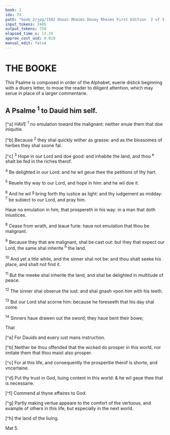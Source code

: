 ```yaml
---
book: 2
idx: 74
path: "book_2/jpg/1582 Douai Rheims Douay Rheims First Edition  2 of 3 1610 Old Testament.pdf-74.jpg"
input_tokens: 2405
output_tokens: 758
elapsed_time_s: 13.19
approx_cost_usd: 0.019
manual_edit: false
---
```

# THE BOOKE

This Psalme is composed in order of the Alphabet, euerie distick beginning with a diuers letter, to moue the reader to diligent attention, which may serue in place of a larger commentarie.

## A Psalme <sup>1</sup> to Dauid him self.

[^a] HAVE <sup>1</sup> no emulation toward the malignant: neither enuie them that doe iniquitie.

[^b] Because <sup>2</sup> they shal quickly wither as grasse: and as the blossomes of herbes they shal soone fal.

[^c] <sup>3</sup> Hope in our Lord and doe good: and inhabite the land, and thou <sup>e</sup> shalt be fed in the riches therof.

<sup>4</sup> Be delighted in our Lord: and he wil geue thee the petitions of thy hart.

<sup>5</sup> Reuele thy way to our Lord, and hope in him: and he wil doe it.

<sup>6</sup> And he wil <sup>g</sup> bring forth thy iustice as light: and thy iudgement as midday: <sup>7</sup> be subiect to our Lord, and pray him.

Haue no emulation in him, that prospereth in his way: in a man that doth iniustices.

<sup>8</sup> Cease from wrath, and leaue furie: haue not emulation that thou be malignant.

<sup>9</sup> Because they that are malignant, shal be cast out: but they that expect our Lord, the same shal inherite <sup>h</sup> the land.

<sup>10</sup> And yet a litle while, and the sinner shal not be: and thou shalt seeke his place, and shalt not find it.

<sup>11</sup> But the meeke shal inherite the land, and shal be delighted in multitude of peace.

<sup>12</sup> The sinner shal obserue the iust: and shal gnash vpon him with his teeth.

<sup>13</sup> But our Lord shal scorne him: because he foreseeth that his day shal come.

<sup>14</sup> Sinners haue drawen out the sword; they haue bent their bowe;

That

[^a] For Dauids and euery iust mans instruction.

[^b] Neither be thou offended that the wicked do prosper in this world, nor imitate them that thou maist also prosper.

[^c] For al this life, and consequently the prosperitie therof is shorte, and vncertaine.

[^d] Put thy trust in God, liuing content in this world: & he wil geue thee that is necessarie.

[^f] Commend al thyne affaires to God.

[^g] Partly making vertue appeare to the comfort of the vertuous, and example of others in this life, but especially in the next world.

[^h] the land of the liuing.

<aside>Mat 5.</aside>